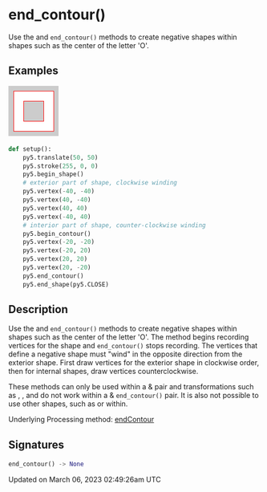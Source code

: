 # end_contour()

Use the [](sketch_begin_contour) and `end_contour()` methods to create negative shapes within shapes such as the center of the letter 'O'.

## Examples

<div class="example-table">

<div class="example-row"><div class="example-cell-image">

![example picture for end_contour()](/images/reference/Sketch_end_contour_0.png)

</div><div class="example-cell-code">

```python
def setup():
    py5.translate(50, 50)
    py5.stroke(255, 0, 0)
    py5.begin_shape()
    # exterior part of shape, clockwise winding
    py5.vertex(-40, -40)
    py5.vertex(40, -40)
    py5.vertex(40, 40)
    py5.vertex(-40, 40)
    # interior part of shape, counter-clockwise winding
    py5.begin_contour()
    py5.vertex(-20, -20)
    py5.vertex(-20, 20)
    py5.vertex(20, 20)
    py5.vertex(20, -20)
    py5.end_contour()
    py5.end_shape(py5.CLOSE)
```

</div></div>

</div>

## Description

Use the [](sketch_begin_contour) and `end_contour()` methods to create negative shapes within shapes such as the center of the letter 'O'. The [](sketch_begin_contour) method begins recording vertices for the shape and `end_contour()` stops recording. The vertices that define a negative shape must "wind" in the opposite direction from the exterior shape. First draw vertices for the exterior shape in clockwise order, then for internal shapes, draw vertices counterclockwise.

These methods can only be used within a [](sketch_begin_shape) & [](sketch_end_shape) pair and transformations such as [](sketch_translate), [](sketch_rotate), and [](sketch_scale) do not work within a [](sketch_begin_contour) & `end_contour()` pair. It is also not possible to use other shapes, such as [](sketch_ellipse) or [](sketch_rect) within.

Underlying Processing method: [endContour](https://processing.org/reference/endContour_.html)

## Signatures

```python
end_contour() -> None
```

Updated on March 06, 2023 02:49:26am UTC
